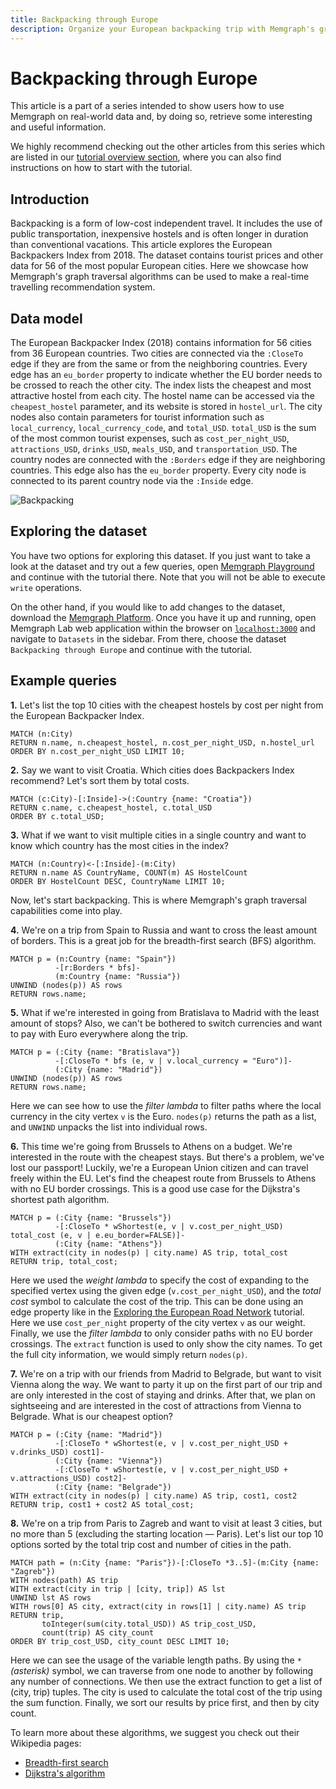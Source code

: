 ```yaml
---
title: Backpacking through Europe
description: Organize your European backpacking trip with Memgraph's graph analysis. Tutorials with detailed documentation visualize computing routes based on tailored queries.
---
```


# Backpacking through Europe

This article is a part of a series intended to show users how to use Memgraph on
real-world data and, by doing so, retrieve some interesting and useful
information.

We highly recommend checking out the other articles from this series which are
listed in our [tutorial overview section](/), where you
can also find instructions on how to start with the tutorial.

## Introduction

Backpacking is a form of low-cost independent travel. It includes the use of
public transportation, inexpensive hostels and is often longer in duration than
conventional vacations. This article explores the European Backpackers Index
from 2018. The dataset contains tourist prices and other data for 56 of the most
popular European cities. Here we showcase how Memgraph's graph traversal
algorithms can be used to make a real-time travelling recommendation system.

## Data model

The European Backpacker Index (2018) contains information for 56 cities from 36
European countries. Two cities are connected via the `:CloseTo` edge if they are
from the same or from the neighboring countries. Every edge has an `eu_border`
property to indicate whether the EU border needs to be crossed to reach the
other city. The index lists the cheapest and most attractive hostel from each
city. The hostel name can be accessed via the `cheapest_hostel` parameter, and
its website is stored in `hostel_url`. The city nodes also contain parameters
for tourist information such as `local_currency`, `local_currency_code`, and
`total_USD`. `total_USD` is the sum of the most common tourist expenses, such as
`cost_per_night_USD`, `attractions_USD`, `drinks_USD`, `meals_USD`, and
`transportation_USD`. The country nodes are connected with the `:Borders` edge
if they are neighboring countries. This edge also has the `eu_border` property.
Every city node is connected to its parent country node via the `:Inside` edge.

![Backpacking](/pages/querying/exploring-datasets/backpacking-through-europe/backpacking_metagraph.png)

## Exploring the dataset

You have two options for exploring this dataset. If you just want to take a look
at the dataset and try out a few queries, open [Memgraph
Playground](https://playground.memgraph.com/sandbox/europe-backpacking) and
continue with the tutorial there. Note that you will not be able to execute
`write` operations.

On the other hand, if you would like to add changes to the dataset, download the
[Memgraph Platform](https://memgraph.com/download#memgraph-platform). Once you
have it up and running, open Memgraph Lab web application within the browser on
[`localhost:3000`](http://localhost:3000) and navigate to `Datasets` in the
sidebar. From there, choose the dataset `Backpacking through Europe` and
continue with the tutorial.

## Example queries

**1\.** Let's list the top 10 cities with the cheapest hostels by cost per night
from the European Backpacker Index.

```cypher
MATCH (n:City)
RETURN n.name, n.cheapest_hostel, n.cost_per_night_USD, n.hostel_url
ORDER BY n.cost_per_night_USD LIMIT 10;
```

**2\.** Say we want to visit Croatia. Which cities does Backpackers Index
recommend? Let's sort them by total costs.

```cypher
MATCH (c:City)-[:Inside]->(:Country {name: "Croatia"})
RETURN c.name, c.cheapest_hostel, c.total_USD
ORDER BY c.total_USD;
```

**3\.** What if we want to visit multiple cities in a single country and want to
know which country has the most cities in the index?

```cypher
MATCH (n:Country)<-[:Inside]-(m:City)
RETURN n.name AS CountryName, COUNT(m) AS HostelCount
ORDER BY HostelCount DESC, CountryName LIMIT 10;
```

Now, let's start backpacking. This is where Memgraph's graph traversal
capabilities come into play.

**4\.** We're on a trip from Spain to Russia and want to cross the least amount
of borders. This is a great job for the breadth-first search (BFS) algorithm.

```cypher
MATCH p = (n:Country {name: "Spain"})
          -[r:Borders * bfs]-
          (m:Country {name: "Russia"})
UNWIND (nodes(p)) AS rows
RETURN rows.name;
```

**5\.** What if we're interested in going from Bratislava to Madrid with the
least amount of stops? Also, we can't be bothered to switch currencies and want
to pay with Euro everywhere along the trip.

```cypher
MATCH p = (:City {name: "Bratislava"})
          -[:CloseTo * bfs (e, v | v.local_currency = "Euro")]-
          (:City {name: "Madrid"})
UNWIND (nodes(p)) AS rows
RETURN rows.name;
```

Here we can see how to use the _filter lambda_ to filter paths where the local
currency in the city vertex `v` is the Euro. `nodes(p)` returns the path as a
list, and `UNWIND` unpacks the list into individual rows.

**6\.** This time we're going from Brussels to Athens on a budget. We're
interested in the route with the cheapest stays. But there's a problem, we've
lost our passport! Luckily, we're a European Union citizen and can travel freely
within the EU. Let's find the cheapest route from Brussels to Athens with no EU
border crossings. This is a good use case for the Dijkstra's shortest path
algorithm.

```cypher
MATCH p = (:City {name: "Brussels"})
          -[:CloseTo * wShortest(e, v | v.cost_per_night_USD) total_cost (e, v | e.eu_border=FALSE)]-
          (:City {name: "Athens"})
WITH extract(city in nodes(p) | city.name) AS trip, total_cost
RETURN trip, total_cost;
```

Here we used the _weight lambda_ to specify the cost of expanding to the
specified vertex using the given edge (`v.cost_per_night_USD`), and the _total
cost_ symbol to calculate the cost of the trip. This can be done using an edge
property like in the [Exploring the European Road
Network](/querying/exploring-datasets/exploring-the-european-road-network) tutorial. Here we use
`cost_per_night` property of the city vertex `v` as our weight. Finally, we use
the _filter lambda_ to only consider paths with no EU border crossings. The
`extract` function is used to only show the city names. To get the full city
information, we would simply return `nodes(p)`.

**7\.** We're on a trip with our friends from Madrid to Belgrade, but want to
visit Vienna along the way. We want to party it up on the first part of our trip
and are only interested in the cost of staying and drinks. After that, we plan
on sightseeing and are interested in the cost of attractions from Vienna to
Belgrade. What is our cheapest option?

```cypher
MATCH p = (:City {name: "Madrid"})
          -[:CloseTo * wShortest(e, v | v.cost_per_night_USD + v.drinks_USD) cost1]-
          (:City {name: "Vienna"})
          -[:CloseTo * wShortest(e, v | v.cost_per_night_USD + v.attractions_USD) cost2]-
          (:City {name: "Belgrade"})
WITH extract(city in nodes(p) | city.name) AS trip, cost1, cost2
RETURN trip, cost1 + cost2 AS total_cost;
```

**8\.** We're on a trip from Paris to Zagreb and want to visit at least 3
cities, but no more than 5 (excluding the starting location &mdash; Paris).
Let's list our top 10 options sorted by the total trip cost and number of cities
in the path.

```cypher
MATCH path = (n:City {name: "Paris"})-[:CloseTo *3..5]-(m:City {name: "Zagreb"})
WITH nodes(path) AS trip
WITH extract(city in trip | [city, trip]) AS lst
UNWIND lst AS rows
WITH rows[0] AS city, extract(city in rows[1] | city.name) AS trip
RETURN trip,
       toInteger(sum(city.total_USD)) AS trip_cost_USD,
       count(trip) AS city_count
ORDER BY trip_cost_USD, city_count DESC LIMIT 10;
```

Here we can see the usage of the variable length paths. By using the `*`
_(asterisk)_ symbol, we can traverse from one node to another by following any
number of connections. We then use the extract function to get a list of (city,
trip) tuples. The city is used to calculate the total cost of the trip using the
sum function. Finally, we sort our results by price first, and then by city
count.

To learn more about these algorithms, we suggest you check out their Wikipedia
pages:

- [Breadth-first search](https://en.wikipedia.org/wiki/Breadth-first_search)
- [Dijkstra's algorithm](https://en.wikipedia.org/wiki/Dijkstra%27s_algorithm)
